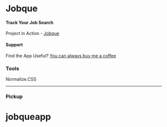 # Jobque

#### Track Your Job Search

Project in Action - [Jobque](https://www.)

#### Support

Find the App Useful? [You can always buy me a coffee](https://www.buymeacoffee.com/miadugas)

### Tools

Normalize.CSS

---

### Pickup
# jobqueapp

